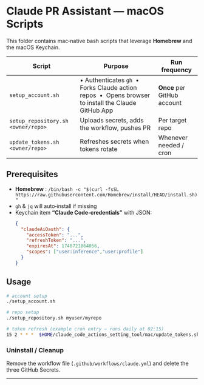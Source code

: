 # Claude PR Assistant — macOS Scripts

This folder contains mac‑native bash scripts that leverage **Homebrew** and the macOS Keychain.

| Script | Purpose | Run frequency |
|--------|---------|---------------|
| `setup_account.sh` | • Authenticates `gh`  •  Forks Claude action repos  •  Opens browser to install the Claude GitHub App | **Once** per GitHub account |
| `setup_repository.sh <owner/repo>` | Uploads secrets, adds the workflow, pushes PR | Per target repo |
| `update_tokens.sh  <owner/repo>` | Refreshes secrets when tokens rotate | Whenever needed / cron |

## Prerequisites
- **Homebrew** : `/bin/bash -c "$(curl -fsSL https://raw.githubusercontent.com/Homebrew/install/HEAD/install.sh)"`
- `gh` & `jq` will auto‑install if missing
- Keychain item **“Claude Code‑credentials”** with JSON:
  ```json
  {
    "claudeAiOauth": {
      "accessToken": "...",
      "refreshToken": "...",
      "expiresAt": 1748721864056,
      "scopes": ["user:inference","user:profile"]
    }
  }
  ```

## Usage
```bash
# account setup
./setup_account.sh

# repo setup
./setup_repository.sh myuser/myrepo

# token refresh (example cron entry – runs daily at 02:15)
15 2 * * *  $HOME/claude_code_actions_setting_tool/mac/update_tokens.sh myuser/myrepo
```

### Uninstall / Cleanup
Remove the workflow file (`.github/workflows/claude.yml`) and delete the three GitHub Secrets.

---
